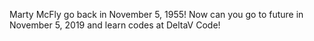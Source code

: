 Marty McFly go back in November 5, 1955! Now can you go to future in November 5, 2019 and learn codes at DeltaV Code! 
